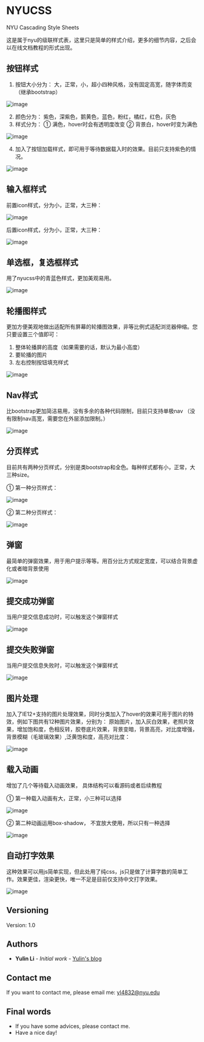 ﻿# NYUCSS
NYU Cascading Style Sheets

这是属于nyu的级联样式表，这里只是简单的样式介绍，更多的细节内容，之后会以在线文档教程的形式出现。


## 按钮样式
1. 按钮大小分为：
   大，正常，小，超小四种风格，没有固定高宽，随字体而变（继承bootstrap）

![image](https://github.com/liyulinnyu/Myimg/blob/master/nyu-button-def.png)

2. 颜色分为：
   紫色，深紫色，鹅黄色，蓝色，粉红，橘红，红色，灰色
3. 样式分为：
   ① 满色，hover时会有透明度改变
   ② 背景白，hover时变为满色

![image](https://github.com/liyulinnyu/Myimg/blob/master/nyu-button.png)

4. 加入了按钮加载样式，即可用于等待数据载入时的效果。目前只支持紫色的情况。

![image](https://github.com/liyulinnyu/Myimg/blob/master/nyu-button-loading.png)

## 输入框样式

前置icon样式，分为小，正常，大三种：

![image](https://github.com/liyulinnyu/Myimg/blob/master/next-input.png)

后置icon样式，分为小，正常，大三种：

![image](https://github.com/liyulinnyu/Myimg/blob/master/pre-input.png)


## 单选框，复选框样式

用了nyucss中的青蓝色样式，更加美观易用。

![image](https://github.com/liyulinnyu/Myimg/blob/master/nyu-radiocheckbox.png)

## 轮播图样式

更加方便美观地做出适配所有屏幕的轮播图效果，非等比例式适配浏览器伸缩。您只要设置三个值即可：
1. 整体轮播屏的高度（如果需要的话，默认为最小高度）
2. 要轮播的图片
3. 左右控制按钮填充样式

![image](https://github.com/liyulinnyu/Myimg/blob/master/carousel.png)

## Nav样式

比bootstrap更加简洁易用，没有多余的各种代码限制，目前只支持单极nav
（没有限制nav高宽，需要您在外层添加限制。）

![image](https://github.com/liyulinnyu/Myimg/blob/master/nyu-nav.png)

## 分页样式
目前共有两种分页样式，分别是类bootstrap和全色。每种样式都有小，正常，大三种size。

① 第一种分页样式：

![image](https://github.com/liyulinnyu/Myimg/blob/master/nyu-pagination-1.png)

② 第二种分页样式：

![image](https://github.com/liyulinnyu/Myimg/blob/master/nyu-pagination-2.png)

## 弹窗

最简单的弹窗效果，用于用户提示等等。用百分比方式规定宽度，可以结合背景虚化或者暗背景使用

![image](https://github.com/liyulinnyu/Myimg/blob/master/nyu-alert.png)

## 提交成功弹窗

当用户提交信息成功时，可以触发这个弹窗样式

![image](https://github.com/liyulinnyu/Myimg/blob/master/nyu-alert-success.png)

## 提交失败弹窗

当用户提交信息失败时，可以触发这个弹窗样式

![image](https://github.com/liyulinnyu/Myimg/blob/master/nyu-alert-fail.png)

## 图片处理
加入了IE12+支持的图片处理效果，同时分类加入了hover的效果可用于图片的特效，例如下图共有12种图片效果，分别为：
原始图片，加入灰白效果，老照片效果，增加饱和度，色相反转，胶卷底片效果，背景变暗，背景高亮，对比度增强，背景模糊（毛玻璃效果）,泛黄饱和度，高亮对比度：

![image](https://github.com/liyulinnyu/Myimg/blob/master/nyu-img-ex.png)


## 载入动画

增加了几个等待载入动画效果， 具体结构可以看源码或者后续教程

① 第一种载入动画有大，正常，小三种可以选择

![image](https://github.com/liyulinnyu/Myimg/blob/master/nyu-loading-1.png)

② 第二种动画运用box-shadow， 不宜放大使用，所以只有一种选择

![image](https://github.com/liyulinnyu/Myimg/blob/master/nyu-loading-2.png)

## 自动打字效果

这种效果可以用js简单实现，但此处用了纯css，js只是做了计算字数的简单工作。效果更佳，渲染更快，唯一不足是目前仅支持中文打字效果。

![image](https://github.com/liyulinnyu/Myimg/blob/master/nyu-typing.png)

## Versioning

Version: 1.0

## Authors

* **Yulin Li** - *Initial work* - [Yulin's blog](https://liyulinnyu.github.io)

## Contact me

If you want to contact me, please email me: yl4832@nyu.edu

## Final words

* If you have some advices, please contact me.
* Have a nice day!
